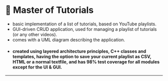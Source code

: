 # 💾 Master of Tutorials
* basic implementation of a list of tutorials, based on YouTube playlists.   
* GUI-driven CRUD application, used for managing a playlist of tutorials (or any other videos).  
* comes with a UML diagram describing the application.  
* #### created using layered architecture principles, C++ classes and templates, having the option to save your current playlist as CSV, HTML or a normal textfile, and has 98% test coverage for all modules except for the UI & GUI.  
---  
